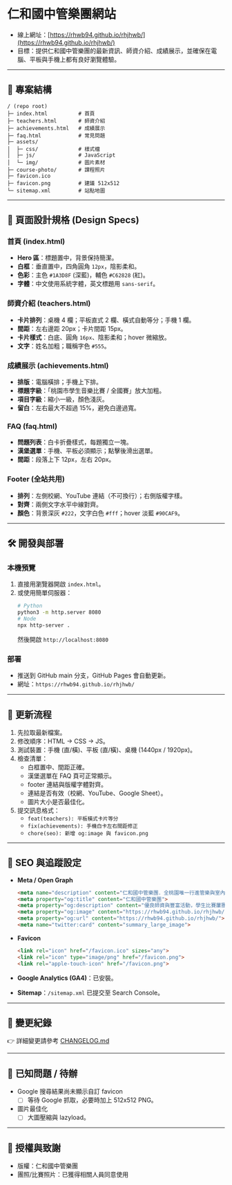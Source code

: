 # 仁和國中管樂團網站

- 線上網址：[https://rhwb94.github.io/rhjhwb/](https://rhwb94.github.io/rhjhwb/)
- 目標：提供仁和國中管樂團的最新資訊、師資介紹、成績展示，並確保在電腦、平板與手機上都有良好瀏覽體驗。

---

## 📁 專案結構

```
/ (repo root)
├─ index.html          # 首頁
├─ teachers.html       # 師資介紹
├─ achievements.html   # 成績展示
├─ faq.html            # 常見問題
├─ assets/
│  ├─ css/             # 樣式檔
│  ├─ js/              # JavaScript
│  └─ img/             # 圖片素材
├─ course-photo/       # 課程照片
├─ favicon.ico
├─ favicon.png         # 建議 512x512
└─ sitemap.xml         # 站點地圖
```

---

## 🎨 頁面設計規格 (Design Specs)

### 首頁 (index.html)
- **Hero 區**：標題置中，背景保持簡潔。  
- **白框**：垂直置中，四角圓角 `12px`，陰影柔和。  
- **色彩**：主色 `#1A3D8F` (深藍)，輔色 `#C62828` (紅)。  
- **字體**：中文使用系統字體，英文標題用 `sans-serif`。  

### 師資介紹 (teachers.html)
- **卡片排列**：桌機 4 欄；平板直式 2 欄、橫式自動等分；手機 1 欄。  
- **間距**：左右邊距 20px；卡片間距 15px。  
- **卡片樣式**：白底、圓角 `16px`、陰影柔和；hover 微縮放。  
- **文字**：姓名加粗；職稱字色 `#555`。  

### 成績展示 (achievements.html)
- **排版**：電腦橫排；手機上下排。  
- **標題字級**：「桃園市學生音樂比賽 / 全國賽」放大加粗。  
- **項目字級**：縮小一級，顏色淺灰。  
- **留白**：左右最大不超過 15%，避免白邊過寬。  

### FAQ (faq.html)
- **問題列表**：白卡折疊樣式，每題獨立一塊。  
- **漢堡選單**：手機、平板必須顯示；點擊後滑出選單。  
- **間距**：段落上下 12px，左右 20px。  

### Footer (全站共用)
- **排列**：左側校網、YouTube 連結（不可換行）；右側版權字樣。  
- **對齊**：兩側文字水平中線對齊。  
- **顏色**：背景深灰 `#222`，文字白色 `#fff`；hover 淡藍 `#90CAF9`。  

---

## 🛠️ 開發與部署

### 本機預覽
1. 直接用瀏覽器開啟 `index.html`。
2. 或使用簡單伺服器：
   ```bash
   # Python
   python3 -m http.server 8080
   # Node
   npx http-server .
   ```
   然後開啟 `http://localhost:8080`

### 部署
- 推送到 GitHub main 分支，GitHub Pages 會自動更新。
- 網址：`https://rhwb94.github.io/rhjhwb/`

---

## 🔄 更新流程

1. 先拉取最新檔案。
2. 修改順序：HTML → CSS → JS。
3. 測試裝置：手機 (直/橫)、平板 (直/橫)、桌機 (1440px / 1920px)。
4. 檢查清單：
   - 白框置中、間距正確。
   - 漢堡選單在 FAQ 頁可正常顯示。
   - footer 連結與版權字體對齊。
   - 連結是否有效（校網、YouTube、Google Sheet）。
   - 圖片大小是否最佳化。
5. 提交訊息格式：
   - `feat(teachers): 平板橫式卡片等分`
   - `fix(achievements): 手機白卡左右間距修正`
   - `chore(seo): 新增 og:image 與 favicon.png`

---

## 🔎 SEO 與追蹤設定

- **Meta / Open Graph**
  ```html
  <meta name="description" content="仁和國中管樂團．全桃園唯一行進管樂與室內合奏並行的優秀樂團！">
  <meta property="og:title" content="仁和國中管樂團">
  <meta property="og:description" content="優良師資與豐富活動，學生比賽屢獲佳績！">
  <meta property="og:image" content="https://rhwb94.github.io/rhjhwb/assets/img/og-cover.jpg">
  <meta property="og:url" content="https://rhwb94.github.io/rhjhwb/">
  <meta name="twitter:card" content="summary_large_image">
  ```

- **Favicon**
  ```html
  <link rel="icon" href="/favicon.ico" sizes="any">
  <link rel="icon" type="image/png" href="/favicon.png">
  <link rel="apple-touch-icon" href="/favicon.png">
  ```

- **Google Analytics (GA4)**：已安裝。  
- **Sitemap**：`/sitemap.xml` 已提交至 Search Console。

---

## 🧾 變更紀錄

👉 詳細變更請參考 [CHANGELOG.md](./CHANGELOG.md)

---

## 🐛 已知問題 / 待辦

- Google 搜尋結果尚未顯示自訂 favicon  
  - [ ] 等待 Google 抓取，必要時加上 512x512 PNG。
- 圖片最佳化  
  - [ ] 大圖壓縮與 lazyload。

---

## 🪪 授權與致謝
- 版權：仁和國中管樂團
- 團照/比賽照片：已獲得相關人員同意使用
